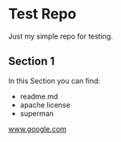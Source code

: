 # Test Repo
Just my simple repo for testing.

## Section 1
In this Section you can find:
- readme.md
- apache license
- superman


www.google.com

